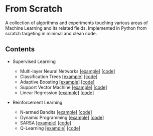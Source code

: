 # From Scratch
A collection of algorithms and experiments touching various areas of Machine Learning and its related fields. 
Implemented in Python from scratch targeting in minimal and clean code.

## Contents
- Supervised Learning
    - Multi-layer Neural Networks [[example]](./examples/supervised/backpropagation.ipynb) [[code]](./fromscratch/supervised/neuralnetworks)
    - Classification Trees [[example]](./examples/supervised/classification-tree.ipynb) [[code]](./fromscratch/supervised/classification_tree.py)
    - Adaptive Boosting [[example]](./examples/supervised/adaboost.ipynb) [[code]](./fromscratch/supervised/adaboost.py)
    - Support Vector Machine [[example]](./examples/supervised/svm-classifier.ipynb) [[code]](./fromscratch/supervised/svm_classifier.py)
    - Linear Regression [[example]](./examples/supervised/linear-regression.ipynb) [[code]](./fromscratch/supervised/linear_regression.py)

- Reinforcement Learning
    - N-armed Bandits [[example]](./examples/rl/n-armed-bandit.ipynb) [[code]](./fromscratch/rl/bandit.py)
    - Dynamic Programming [[example]](./examples/rl/policy-iteration.ipynb) [[code]](./fromscratch/rl/dp.py)
    - SARSA [[example]](./examples/rl/temporal-difference-learning.ipynb) [[code]](./fromscratch/rl/td_learning.py)
    - Q-Learning [[example]](./examples/rl/temporal-difference-learning.ipynb) [[code]](./fromscratch/rl/td_learning.py)
